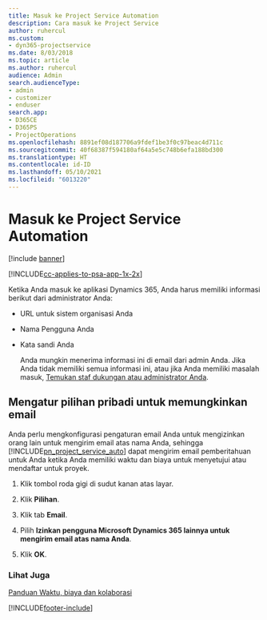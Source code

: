 ```yaml
---
title: Masuk ke Project Service Automation
description: Cara masuk ke Project Service
author: ruhercul
ms.custom:
- dyn365-projectservice
ms.date: 8/03/2018
ms.topic: article
ms.author: ruhercul
audience: Admin
search.audienceType:
- admin
- customizer
- enduser
search.app:
- D365CE
- D365PS
- ProjectOperations
ms.openlocfilehash: 8891ef08d187706a9fdef1be3f0c97beac4d711c
ms.sourcegitcommit: 40f68387f594180af64a5e5c748b6efa188bd300
ms.translationtype: HT
ms.contentlocale: id-ID
ms.lasthandoff: 05/10/2021
ms.locfileid: "6013220"
---
```

# <a name="sign-in-to-project-service-automation"></a>Masuk ke Project Service Automation

[!include [banner](../includes/psa-now-project-operations.md)]

[!INCLUDE[cc-applies-to-psa-app-1x-2x](../includes/cc-applies-to-psa-app-1x-2x.md)]

Ketika Anda masuk ke aplikasi Dynamics 365, Anda harus memiliki informasi berikut dari administrator Anda:  
  
- URL untuk sistem organisasi Anda  
  
- Nama Pengguna Anda  
  
- Kata sandi Anda  
  
  Anda mungkin menerima informasi ini di email dari admin Anda. Jika Anda tidak memiliki semua informasi ini, atau jika Anda memiliki masalah masuk, [Temukan staf dukungan atau administrator Anda](/dynamics365/customerengagement/on-premises/basics/find-administrator-support).  
  
## <a name="set-your-personal-options-to-allow-email"></a>Mengatur pilihan pribadi untuk memungkinkan email  
 Anda perlu mengkonfigurasi pengaturan email Anda untuk mengizinkan orang lain untuk mengirim email atas nama Anda, sehingga [!INCLUDE[pn_project_service_auto](../includes/pn-project-service-auto.md)] dapat mengirim email pemberitahuan untuk Anda ketika Anda memiliki waktu dan biaya untuk menyetujui atau mendaftar untuk proyek.  
  
1.  Klik tombol roda gigi di sudut kanan atas layar.  
  
2.  Klik **Pilihan**.  
  
3.  Klik tab **Email**.  
  
4.  Pilih **Izinkan pengguna Microsoft Dynamics 365 lainnya untuk mengirim email atas nama Anda**.  
  
5.  Klik **OK**.  
  
### <a name="see-also"></a>Lihat Juga  
 [Panduan Waktu, biaya dan kolaborasi](../psa/time-expense-collaboration-guide.md)


[!INCLUDE[footer-include](../includes/footer-banner.md)]